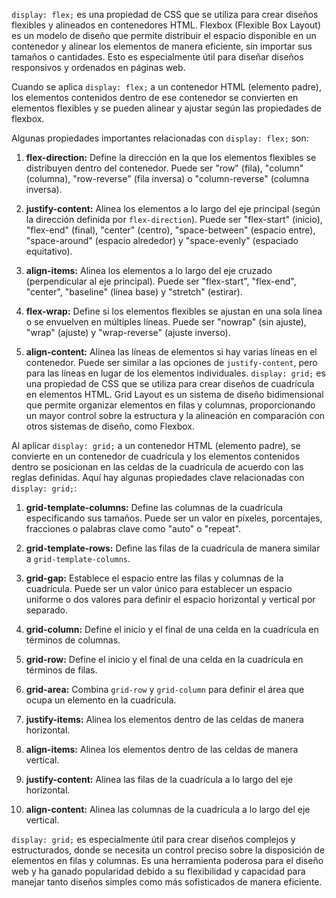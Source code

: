 `display: flex;` es una propiedad de CSS que se utiliza para crear diseños flexibles y alineados en contenedores HTML. Flexbox (Flexible Box Layout) es un modelo de diseño que permite distribuir el espacio disponible en un contenedor y alinear los elementos de manera eficiente, sin importar sus tamaños o cantidades. Esto es especialmente útil para diseñar diseños responsivos y ordenados en páginas web.

Cuando se aplica `display: flex;` a un contenedor HTML (elemento padre), los elementos contenidos dentro de ese contenedor se convierten en elementos flexibles y se pueden alinear y ajustar según las propiedades de flexbox.

Algunas propiedades importantes relacionadas con `display: flex;` son:

1. **flex-direction:** Define la dirección en la que los elementos flexibles se distribuyen dentro del contenedor. Puede ser "row" (fila), "column" (columna), "row-reverse" (fila inversa) o "column-reverse" (columna inversa).
    
2. **justify-content:** Alinea los elementos a lo largo del eje principal (según la dirección definida por `flex-direction`). Puede ser "flex-start" (inicio), "flex-end" (final), "center" (centro), "space-between" (espacio entre), "space-around" (espacio alrededor) y "space-evenly" (espaciado equitativo).
    
3. **align-items:** Alinea los elementos a lo largo del eje cruzado (perpendicular al eje principal). Puede ser "flex-start", "flex-end", "center", "baseline" (línea base) y "stretch" (estirar).
    
4. **flex-wrap:** Define si los elementos flexibles se ajustan en una sola línea o se envuelven en múltiples líneas. Puede ser "nowrap" (sin ajuste), "wrap" (ajuste) y "wrap-reverse" (ajuste inverso).
    
5. **align-content:** Alinea las líneas de elementos si hay varias líneas en el contenedor. Puede ser similar a las opciones de `justify-content`, pero para las líneas en lugar de los elementos individuales.
`display: grid;` es una propiedad de CSS que se utiliza para crear diseños de cuadrícula en elementos HTML. Grid Layout es un sistema de diseño bidimensional que permite organizar elementos en filas y columnas, proporcionando un mayor control sobre la estructura y la alineación en comparación con otros sistemas de diseño, como Flexbox.

Al aplicar `display: grid;` a un contenedor HTML (elemento padre), se convierte en un contenedor de cuadrícula y los elementos contenidos dentro se posicionan en las celdas de la cuadrícula de acuerdo con las reglas definidas. Aquí hay algunas propiedades clave relacionadas con `display: grid;`:

1. **grid-template-columns:** Define las columnas de la cuadrícula especificando sus tamaños. Puede ser un valor en píxeles, porcentajes, fracciones o palabras clave como "auto" o "repeat".
    
2. **grid-template-rows:** Define las filas de la cuadrícula de manera similar a `grid-template-columns`.
    
3. **grid-gap:** Establece el espacio entre las filas y columnas de la cuadrícula. Puede ser un valor único para establecer un espacio uniforme o dos valores para definir el espacio horizontal y vertical por separado.
    
4. **grid-column:** Define el inicio y el final de una celda en la cuadrícula en términos de columnas.
    
5. **grid-row:** Define el inicio y el final de una celda en la cuadrícula en términos de filas.
    
6. **grid-area:** Combina `grid-row` y `grid-column` para definir el área que ocupa un elemento en la cuadrícula.
    
7. **justify-items:** Alinea los elementos dentro de las celdas de manera horizontal.
    
8. **align-items:** Alinea los elementos dentro de las celdas de manera vertical.
    
9. **justify-content:** Alinea las filas de la cuadrícula a lo largo del eje horizontal.
    
10. **align-content:** Alinea las columnas de la cuadrícula a lo largo del eje vertical.
    

`display: grid;` es especialmente útil para crear diseños complejos y estructurados, donde se necesita un control preciso sobre la disposición de elementos en filas y columnas. Es una herramienta poderosa para el diseño web y ha ganado popularidad debido a su flexibilidad y capacidad para manejar tanto diseños simples como más sofisticados de manera eficiente.